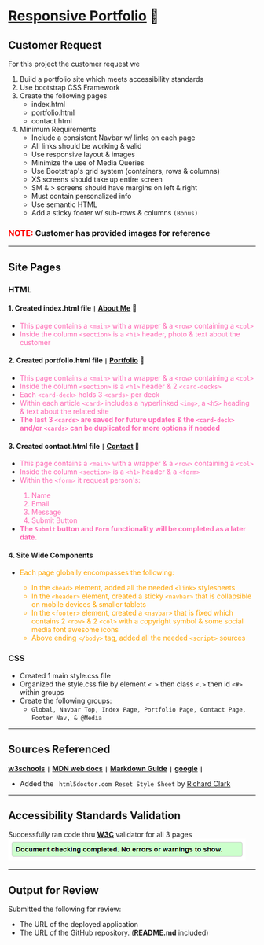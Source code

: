 # [**Responsive Portfolio**](https://michellemcconville.github.io/02-responsive-portfolio/) 🔗

## Customer Request

For this project the customer request we

1. Build a portfolio site which meets accessibility standards
2. Use bootstrap CSS Framework
3. Create the following pages
   - index.html
   - portfolio.html
   - contact.html
4. Minimum Requirements
   - Include a consistent Navbar w/ links on each page
   - All links should be working & valid
   - Use responsive layout & images
   - Minimize the use of Media Queries
   - Use Bootstrap's grid system (containers, rows & columns)
   - XS screens should take up entire screen
   - SM & > screens should have margins on left & right
   - Must contain personalized info
   - Use semantic HTML
   - Add a sticky footer w/ sub-rows & columns `(Bonus)`

### <span style="color:red">**NOTE**:</span> Customer has provided images for reference

---

## Site Pages

### HTML

#### 1. Created index.html file **`|`** [**About Me**](https://michellemcconville.github.io/02-responsive-portfolio/index.html) 🔗

- <span style="color:hotpink"> This page contains a `<main>` with a wrapper & a `<row>` containing a `<col>`
- <span style="color:hotpink"> Inside the column `<section>` is a `<h1>` header, photo & text about the customer

#### 2. Created portfolio.html file **`|`** [**Portfolio**](https://michellemcconville.github.io/02-responsive-portfolio/portfolio.html) 🔗

- <span style="color:hotpink"> This page contains a `<main>` with a wrapper & a `<row>` containing a `<col>`
- <span style="color:hotpink"> Inside the column `<section>` is a `<h1>` header & 2 `<card-decks>`
- <span style="color:hotpink"> Each `<card-deck>` holds 3 `<cards>` per deck
- <span style="color:hotpink"> Within each article `<card>` includes a hyperlinked `<img>`, a `<h5>` heading & text about the related site
- <span style="color:hotpink"> **The last 3 `<cards>` are saved for future updates & the `<card-deck>` and/or `<cards>` can be duplicated for more options if needed**

#### 3. Created contact.html file **`|`** [**Contact**](https://michellemcconville.github.io/02-responsive-portfolio/contact.html) 🔗

- <span style="color:hotpink"> This page contains a `<main>` with a wrapper & a `<row>` containing a `<col>`
- <span style="color:hotpink"> Inside the column `<section>` is a `<h1>` header & a `<form>`
- <span style="color:hotpink"> Within the `<form>` it request person's:
  1. Name
  2. Email
  3. Message
  4. Submit Button
- <span style="color:hotpink"> **The `Submit` button and `Form` functionality will be completed as a later date.**

#### 4. Site Wide Components

- <span style="color:orange"> Each page globally encompasses the following:
  - In the `<head>` element, added all the needed `<link>` stylesheets
  - In the `<header>` element, created a sticky `<navbar>` that is collapsible on mobile devices & smaller tablets
  - In the `<footer>` element, created a `<navbar>` that is fixed which contains 2 `<row>` & 2 `<col>` with a copyright symbol & some social media font awesome icons
  - Above ending `</body>` tag, added all the needed `<script>` sources

### CSS

- Created 1 main style.css file
- Organized the style.css file by element `< >` then class `<.>` then id `<#>` within groups
- Create the following groups:
  - `Global, Navbar Top, Index Page, Portfolio Page, Contact Page, Footer Nav, & @Media`

---

## Sources Referenced

[**w3schools**](https://www.w3schools.com/html/html5_semantic_elements.asp) **`|`**
[**MDN web docs**](https://developer.mozilla.org/en-US/) **`|`**
[**Markdown Guide**](https://www.markdownguide.org/) **`|`**
[**google**](https://www.google.com/) **`|`**

- Added the ` html5doctor.com Reset Style Sheet` by [Richard Clark](http://richclarkdesign.com)

---

## Accessibility Standards Validation

Successfully ran code thru [**W3C**](https://validator.w3.org/) validator for all 3 pages
![Validation Results](./assets/02-w3c-Success.png)

---

## Output for Review

Submitted the following for review:

- The URL of the deployed application
- The URL of the GitHub repository. (**README.md** included)
